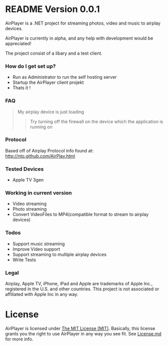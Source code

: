 # README Version 0.0.1 #

AirPlayer is a .NET project for streaming photos, video and music to airplay devices. 

AirPlayer is currently in alpha, and any help with development would be appreciated!

The project consist of a libary and a test client. 

### How do I get set up? ###

* Run as Administrator to run the self hosting server
* Startup the AirPlayer client projekt
* Thats it !

### FAQ ###

> My airplay device is just loading
>> Try turning off the firewall on the device which the application is running on

### Protocol ###
Based off of Airplay Protocol info found at:
http://nto.github.com/AirPlay.html

### Tested Devices ###
* Apple TV 3gen

### Working in current version ###
 - Video streaming
 - Photo streaming
 - Convert VideoFiles to MP4(compatible format to stream to airplay devices)
 
### Todos ###
 - Support music streaming
 - Improve Video support
 - Support streaming to multiple airplay devices
 - Write Tests

### Legal ###
Airplay, Apple TV, iPhone, iPad and Apple are trademarks of Apple Inc., registered in the U.S. and other countries. This project is not associated or affiliated with Apple Inc in any way.

License
====

AirPlayer is licensed under [The MIT License (MIT)][1]. Basically, this license grants you the right to use AirPlayer in any way you see fit. See [License.md](/License.md) for more info.

[1]: https://opensource.org/licenses/MIT
